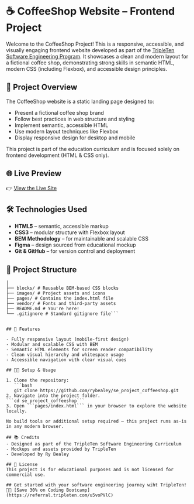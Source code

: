 # ☕ CoffeeShop Website – Frontend Project

Welcome to the CoffeeShop Project! This is a responsive, accessible, and visually engaging frontend website developed as part of the [TripleTen Software Engineering Program](https://tripleten.com/). It showcases a clean and modern layout for a fictional coffee shop, demonstrating strong skills in semantic HTML, modern CSS (including Flexbox), and accessible design principles.

## 🚀 Project Overview

The CoffeeShop website is a static landing page designed to:

- Present a fictional coffee shop brand
- Follow best practices in web structure and styling
- Implement semantic, accessible HTML
- Use modern layout techniques like Flexbox
- Display responsive design for desktop and mobile

This project is part of the education curriculum and is focused solely on frontend development (HTML & CSS only).

## 🌐 Live Preview

👉 [View the Live Site](https://rybealey.github.io/se_project_coffeeshop/)

## 🛠️ Technologies Used

- **HTML5** – semantic, accessible markup  
- **CSS3** – modular structure with Flexbox layout  
- **BEM Methodology** – for maintainable and scalable CSS  
- **Figma** – design sourced from educational mockup  
- **Git & GitHub** – for version control and deployment  

## 📁 Project Structure

```se_project_coffeeshop/
│
├── blocks/ # Reusable BEM-based CSS blocks
├── images/ # Project assets and icons
├── pages/ # Contains the index.html file
├── vendor/ # Fonts and third-party assets
├── README.md # You're here!
└── .gitignore # Standard gitignore file```


## 📸 Features

- Fully responsive layout (mobile-first design)  
- Modular and scalable CSS with BEM  
- Semantic HTML elements for screen reader compatibility  
- Clean visual hierarchy and whitespace usage  
- Accessible navigation with clear visual cues  

## 🧑‍💻 Setup & Usage

1. Clone the repository:
   ```bash
   git clone https://github.com/rybealey/se_project_coffeeshop.git
2. Navigate into the project folder.
```cd se_project_coffeeshop```
3. Open ```pages/index.html``` in your browser to explore the website locally.

No build tools or additional setup required – this project runs as-is in any modern browser.

## 📚 Credits
- Designed as part of the TripleTen Software Engineering Curriculum
- Mockups and assets provided by TripleTen
- Developed by Ry Bealey

## 📜 License
This project is for educational purposes and is not licensed for commercial use.

## Get started with your software engineering journey wiht TripleTen!
🧑‍💻 [Save 30% on Coding Bootcamp](https://referral.tripleten.com/u5voPVlC)